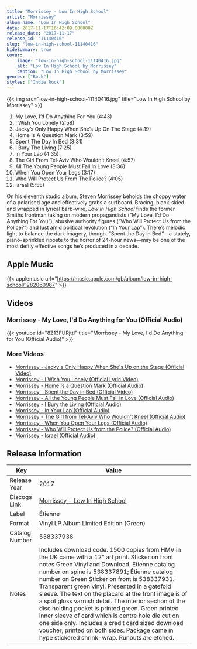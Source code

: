 ```yaml
---
title: "Morrissey - Low In High School"
artist: "Morrissey"
album_name: "Low In High School"
date: 2017-11-17T16:42:09.000000Z
release_date: "2017-11-17"
release_id: "11140416"
slug: "low-in-high-school-11140416"
hideSummary: true
cover:
    image: "low-in-high-school-11140416.jpg"
    alt: "Low In High School by Morrissey"
    caption: "Low In High School by Morrissey"
genres: ["Rock"]
styles: ["Indie Rock"]
---
```


{{< img src="low-in-high-school-11140416.jpg" title="Low In High School by Morrissey" >}}

<!-- section break -->

1. My Love, I’d Do Anything For You (4:43)
2. I Wish You Lonely (2:58)
3. Jacky’s Only Happy When She’s Up On The Stage (4:19)
4. Home Is A Question Mark (3:59)
5. Spent The Day In Bed (3:31)
6. I Bury The Living (7:25)
7. In Your Lap (4:35)
8. The Girl From Tel-Aviv Who Wouldn’t Kneel (4:57)
9. All The Young People Must Fall In Love (3:36)
10. When You Open Your Legs (3:17)
11. Who Will Protect Us From The Police? (4:05)
12. Israel (5:55)

<!-- section break -->


On his eleventh studio album, Steven Morrissey beholds the choppy water of a polarised age and effectively grabs a surfboard. Bracing, black-skied and wrapped in lyrical barb-wire, <i>Low in High School</i> finds the former Smiths frontman taking on modern propagandists (“My Love, I’d Do Anything For You”), abusive authority figures (“Who Will Protect Us from the Police?”) and lust amid political revolution (“In Your Lap”). There’s melodic light to balance the dark imagery, though. “Spent the Day in Bed”—a stately, piano-sprinkled riposte to the horror of 24-hour news—may be one of the most deftly effective songs he’s produced in a decade.



## Apple Music
{{< applemusic url="https://music.apple.com/gb/album/low-in-high-school/1282060987" >}}





## Videos
### Morrissey - My Love, I'd Do Anything for You (Official Audio)
{{< youtube id="8Z13FURjttI" title="Morrissey - My Love, I'd Do Anything for You (Official Audio)" >}}<br>

### More Videos

- [Morrissey - Jacky's Only Happy When She's Up on the Stage (Official Video)](https://www.youtube.com/watch?v=eZuB5TWrSv4)
- [Morrissey - I Wish You Lonely (Official Lyric Video)](https://www.youtube.com/watch?v=S0tJ0rc3zKY)
- [Morrissey - Home Is a Question Mark (Official Audio)](https://www.youtube.com/watch?v=mibfRl_TTHw)
- [Morrissey - Spent the Day in Bed (Official Video)](https://www.youtube.com/watch?v=1rmAi9XmlIo)
- [Morrissey - All the Young People Must Fall in Love (Official Audio)](https://www.youtube.com/watch?v=MoFVN7pl0n4)
- [Morrissey - I Bury the Living (Official Audio)](https://www.youtube.com/watch?v=yfcc1wuwOFI)
- [Morrissey - In Your Lap (Official Audio)](https://www.youtube.com/watch?v=7jumNAMAy3M)
- [Morrissey - The Girl from Tel-Aviv Who Wouldn't Kneel (Official Audio)](https://www.youtube.com/watch?v=oFYHwZRcAKM)
- [Morrissey - When You Open Your Legs (Official Audio)](https://www.youtube.com/watch?v=lTZjNUIazmc)
- [Morrissey - Who Will Protect Us from the Police? (Official Audio)](https://www.youtube.com/watch?v=cvDRtyoqHNw)
- [Morrissey - Israel (Official Audio)](https://www.youtube.com/watch?v=uCKjotJEWjo)


## Release Information
|  Key           | Value                                                |
| ---------------| ---------------------------------------------------- |
| Release Year   | 2017                                   |
| Discogs Link   | [Morrissey - Low In High School](https://www.discogs.com/release/11140416-Morrissey-Low-In-High-School) |
| Label          | Étienne |
| Format         | Vinyl LP Album Limited Edition (Green) |
| Catalog Number | 538337938 |
| Notes | Includes download code. 1500 copies from HMV in the UK came with a 12" art print.  Sticker on front notes Green Vinyl and Download. Étienne catalog number on spine is 538337891; Étienne catalog number on Green Sticker on front is 538337931.  Transparent green vinyl. Presented in a gatefold sleeve. The text on the placard at the front image is of a spot gloss varnish detail. The interior section of the disc holding pocket is printed green. Green printed inner sleeve of card which is centre hole die cut on one side only. Includes a credit card sized download voucher, printed on both sides. Package came in hype stickered shrink-wrap.  Runouts are etched. |